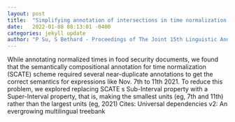 ```yaml
---
layout: post
title:  "Simplifying annotation of intersections in time normalization annotation: exploring syntactic and semantic validation"
date:   2022-01-08 08:13:01 -0400
categories: jekyll update
author: "P Su, S Bethard - Proceedings of The Joint 15th Linguistic Annotation , 2021"
---
```

While annotating normalized times in food security documents, we found that the semantically compositional annotation for time normalization (SCATE) scheme required several near-duplicate annotations to get the correct semantics for expressions like Nov. 7th to 11th 2021. To reduce this problem, we explored replacing SCATE s Sub-Interval property with a Super-Interval property, that is, making the smallest units (eg, 7th and 11th) rather than the largest units (eg, 2021) Cites: Universal dependencies v2: An evergrowing multilingual treebank